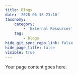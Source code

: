 ```yaml
---
title: Blogs
date: '2020-06-18 23:10'
taxonomy:
    category:
        - 'External Resources'
    tag:
        - blogs
hide_git_sync_repo_link: false
hide_page_title: false
visible: true
---
```


Your page content goes here.